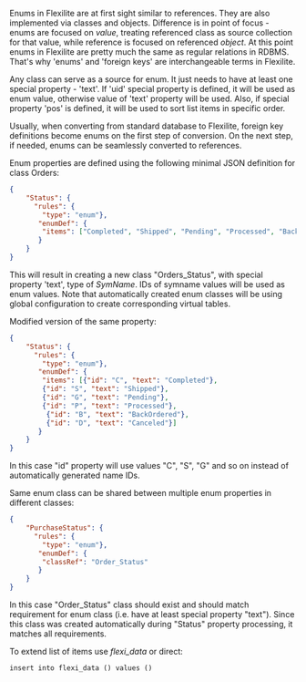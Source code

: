 Enums in Flexilite are at first sight similar to references. They are also implemented via classes and objects.
Difference is in point of focus - enums are focused on _value_, treating referenced class as source collection
for that value, while reference is focused on referenced _object_. At this point enums in Flexilite are pretty
much the same as regular relations in RDBMS. That's why 'enums' and 'foreign keys' are interchangeable terms 
in Flexilite. 

Any class can serve as a source for enum. It just needs to have at least one special property - 'text'.
If 'uid' special property is defined, it will be used as enum value, otherwise value of 'text'
property will be used.
Also, if special property 'pos' is defined, it will be used to sort list items in specific order.

Usually, when converting from standard database to Flexilite, foreign key definitions become enums on the first
step of conversion. On the next step, if needed, enums can be seamlessly converted to references.

Enum properties are defined using the following minimal JSON definition for class Orders:

```json
{
    "Status": {
      "rules": { 
        "type": "enum"},
       "enumDef": {
        "items": ["Completed", "Shipped", "Pending", "Processed", "BackOrdered", "Canceled"]
       }
    } 
}
```

This will result in creating a new class "Orders_Status", with special property 'text',
type of _SymName_. IDs of symname values will be used as enum values. Note that automatically created 
enum classes will be using global configuration to create corresponding virtual tables. 

Modified version of the same property:

```json
{
    "Status": {
      "rules": { 
        "type": "enum"},
       "enumDef": {
        "items": [{"id": "C", "text": "Completed"}, 
        {"id": "S", "text": "Shipped"}, 
        {"id": "G", "text": "Pending"}, 
        {"id": "P", "text": "Processed"},
         {"id": "B", "text": "BackOrdered"}, 
         {"id": "D", "text": "Canceled"}]
       }
    } 
}
```
In this case "id" property will use values "C", "S", "G" and so on instead of automatically 
generated name IDs.

Same enum class can be shared between multiple enum properties in different classes:

```json
{
    "PurchaseStatus": {
      "rules": { 
        "type": "enum"},
       "enumDef": {
        "classRef": "Order_Status"
       }
    } 
}
```
In this case "Order_Status" class should exist and should match requirement for enum class (i.e.
have at least special property "text"). Since this class was created automatically during "Status" property
processing, it matches all requirements.

To extend list of items use _flexi_data_ or direct:

```sqlite
insert into flexi_data () values ()
```
